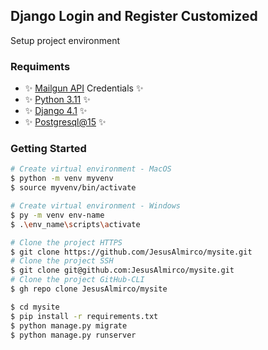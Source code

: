 ## Django Login and Register Customized

Setup project environment

### Requiments

- ✨ [Mailgun API](https://www.mailgun.com) Credentials ✨
- ✨ [Python 3.11](https://www.python.org) ✨
- ✨ [Django 4.1](https://docs.djangoproject.com/) ✨
- ✨ [Postgresql@15](https://www.postgresql.org) ✨

### Getting Started
```bash
# Create virtual environment - MacOS
$ python -m venv myvenv 
$ source myvenv/bin/activate
```
```bash
# Create virtual environment - Windows
$ py -m venv env-name 
$ .\env_name\scripts\activate
```
```bash
# Clone the project HTTPS
$ git clone https://github.com/JesusAlmirco/mysite.git
# Clone the project SSH
$ git clone git@github.com:JesusAlmirco/mysite.git
# Clone the project GitHub-CLI
$ gh repo clone JesusAlmirco/mysite
```
```bash
$ cd mysite
$ pip install -r requirements.txt
$ python manage.py migrate
$ python manage.py runserver
```